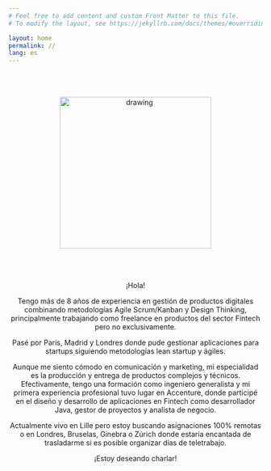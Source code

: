 ```yaml
---
# Feel free to add content and custom Front Matter to this file.
# To modify the layout, see https://jekyllrb.com/docs/themes/#overriding-theme-defaults

layout: home
permalink: //
lang: es
---
```


<div style="text-align: center;padding:50px">
    <img src="{{ site.baseurl }}/assets/img/profile_photo.jpg" alt="drawing" width="300"/>
</div>

<p style="text-align: center;">
¡Hola!
</p>
<p style="text-align: center;">
Tengo más de 8 años de experiencia en gestión de productos digitales combinando metodologías Agile Scrum/Kanban y Design Thinking, principalmente trabajando como freelance en productos del sector Fintech pero no exclusivamente.
</p>
<p style="text-align: center;">
Pasé por París, Madrid y Londres donde pude gestionar aplicaciones para startups siguiendo metodologías lean startup y ágiles.
</p>
<p style="text-align: center;">
Aunque me siento cómodo en comunicación y marketing, mi especialidad es la producción y entrega de productos complejos y técnicos. Efectivamente, tengo una formación como ingeniero generalista y mi primera experiencia profesional tuvo lugar en Accenture, donde participé en el diseño y desarrollo de aplicaciones en Fintech como desarrollador Java, gestor de proyectos y analista de negocio.
</p>
<p style="text-align: center;">
Actualmente vivo en Lille pero estoy buscando asignaciones 100% remotas o en Londres, Bruselas, Ginebra o Zúrich donde estaría encantada de trasladarme si es posible organizar días de teletrabajo.
</p>
<p style="text-align: center;">
¡Estoy deseando charlar!
</p>